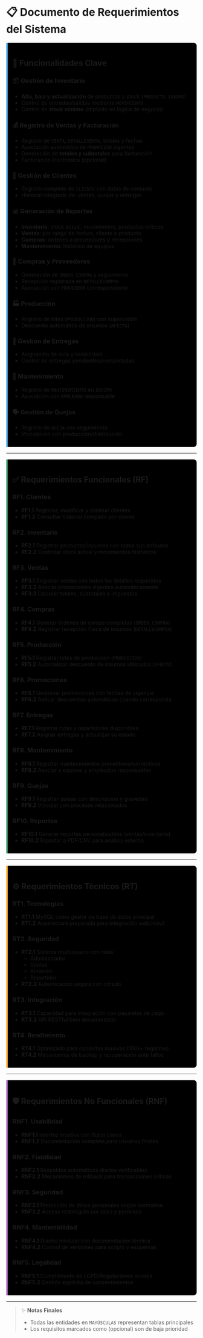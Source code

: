 # 📋 Documento de Requerimientos del Sistema

<div style="background-color:rgb(0, 0, 0); border-left: 4px solid #3498db; padding: 12px; margin: 16px 0; border-radius: 0 8px 8px 0;">

## 🔧 Funcionalidades Clave

### 📦 Gestión de Inventario
- **Alta, baja y actualización** de productos y stock (`PRODUCTO`, `INSUMO`)
- Control de entradas/salidas mediante `MOVIMIENTO`
- Control de **stock mínimo** (implícito en lógica de negocio)

### 💰 Registro de Ventas y Facturación
- Registro de `VENTA`, `DETALLEVENTA`, totales y fechas
- Asociación automática de `PROMOCION` vigentes
- Generación de **totales y subtotales** para facturación
- Facturación electrónica (opcional)

### 👥 Gestión de Clientes
- Registro completo de `CLIENTE` con datos de contacto
- Historial integrado de: ventas, quejas y entregas

### 📊 Generación de Reportes
- **Inventario**: stock actual, movimientos, productos críticos
- **Ventas**: por rango de fechas, cliente o producto
- **Compras**: órdenes a proveedores y recepciones
- **Mantenimiento**: histórico de equipos

### 🛒 Compras y Proveedores
- Generación de `ORDEN_COMPRA` y seguimiento
- Recepción registrada en `DETALLECOMPRA`
- Asociación con `PROVEEDOR` correspondiente

### 🏭 Producción
- Registro de lotes (`PRODUCCION`) con supervisión
- Descuento automático de insumos (`AFECTA`)

### 🚚 Gestión de Entregas
- Asignación de `RUTA` y `REPARTIDOR`
- Control de entregas pendientes/completadas

### 🔧 Mantenimiento
- Registro de `MANTENIMIENTO` en `EQUIPO`
- Asociación con `EMPLEADO` responsable

### 🗣️ Gestión de Quejas
- Registro de `QUEJA` con seguimiento
- Vinculación con producción/distribución
</div>

---

<div style="background-color:rgb(0, 0, 0); border-left: 4px solid #2e8b57; padding: 12px; margin: 16px 0; border-radius: 0 8px 8px 0;">

## ✅ Requerimientos Funcionales (RF)

### RF1. Clientes
- **RF1.1** Registrar, modificar y eliminar clientes  
- **RF1.2** Consultar historial completo por cliente  

### RF2. Inventario
- **RF2.1** Registrar productos/insumos con todos sus atributos  
- **RF2.2** Controlar stock actual y movimientos históricos  

### RF3. Ventas
- **RF3.1** Registrar ventas con todos los detalles requeridos  
- **RF3.2** Asociar promociones vigentes automáticamente  
- **RF3.3** Calcular totales, subtotales e impuestos  

### RF4. Compras
- **RF4.1** Generar órdenes de compa completas (`ORDEN_COMPRA`)  
- **RF4.2** Registrar recepción física de insumos (`DETALLECOMPRA`)  

### RF5. Producción
- **RF5.1** Registrar lotes de producción (`PRODUCCION`)  
- **RF5.2** Automatizar descuento de insumos utilizados (`AFECTA`)  

### RF6. Promociones
- **RF6.1** Gestionar promociones con fechas de vigencia  
- **RF6.2** Aplicar descuentos automáticos cuando corresponda  

### RF7. Entregas
- **RF7.1** Registrar rutas y repartidores disponibles  
- **RF7.2** Asignar entregas y actualizar su estado  

### RF8. Mantenimiento
- **RF8.1** Registrar mantenimientos preventivos/correctivos  
- **RF8.2** Asociar a equipos y empleados responsables  

### RF9. Quejas
- **RF9.1** Registrar quejas con descripción y gravedad  
- **RF9.2** Vincular con procesos relacionados  

### RF10. Reportes
- **RF10.1** Generar reportes personalizables (ventas/inventario)  
- **RF10.2** Exportar a PDF/CSV para análisis externo

</div>

---

<div style="background-color:rgb(0, 0, 0); border-left: 4px solid #f39c12; padding: 12px; margin: 16px 0; border-radius: 0 8px 8px 0;">

## ⚙️ Requerimientos Técnicos (RT)

### RT1. Tecnologías
- **RT1.1** MySQL como gestor de base de datos principal  
- **RT1.2** Arquitectura preparada para integración web/móvil  

### RT2. Seguridad
- **RT2.1** Sistema multiusuario con roles:  
  - Administrador  
  - Ventas  
  - Almacén  
  - Repartidor  
- **RT2.2** Autenticación segura con cifrado  

### RT3. Integración
- **RT3.1** Capacidad para integración con pasarelas de pago  
- **RT3.2** API RESTful bien documentada  

### RT4. Rendimiento
- **RT4.1** Optimizado para consultas masivas (100k+ registros)  
- **RT4.2** Mecanismos de backup y recuperación ante fallos  

</div>

---

<div style="background-color:rgb(0, 0, 0); border-left: 4px solid #9b59b6; padding: 12px; margin: 16px 0; border-radius: 0 8px 8px 0;">

## 🛡️ Requerimientos No Funcionales (RNF)

### RNF1. Usabilidad
- **RNF1.1** Interfaz intuitiva con flujos claros  
- **RNF1.2** Documentación completa para usuarios finales  

### RNF2. Fiabilidad
- **RNF2.1** Respaldos automáticos diarios verificables  
- **RNF2.2** Mecanismos de rollback para transacciones críticas  

### RNF3. Seguridad
- **RNF3.1** Protección de datos personales según normativa  
- **RNF3.2** Acceso restringido por roles y permisos  

### RNF4. Mantenibilidad
- **RNF4.1** Diseño modular con documentación técnica  
- **RNF4.2** Control de versiones para scripts y esquemas  

### RNF5. Legalidad
- **RNF5.1** Cumplimiento de LGPD/Regulaciones locales  
- **RNF5.2** Gestión explícita de consentimientos  

</div>

---

> ✨ **Notas Finales**  
> - Todas las entidades en `MAYÚSCULAS` representan tablas principales  
> - Los requisitos marcados como (opcional) son de baja prioridad 